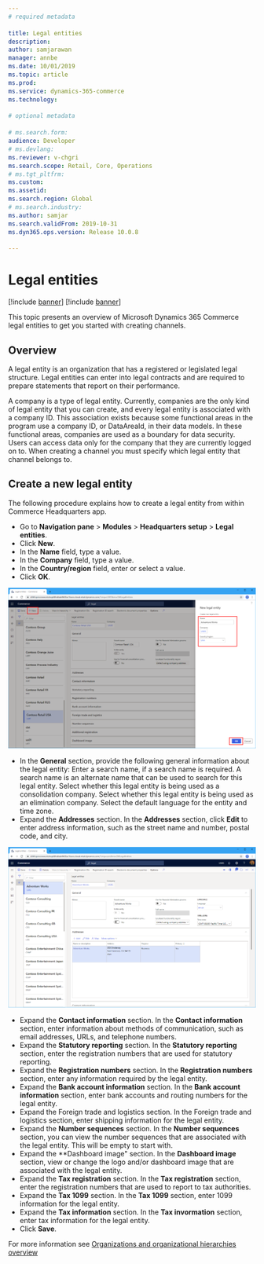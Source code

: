 ```yaml
---
# required metadata

title: Legal entities
description: 
author: samjarawan
manager: annbe
ms.date: 10/01/2019
ms.topic: article
ms.prod: 
ms.service: dynamics-365-commerce
ms.technology: 

# optional metadata

# ms.search.form: 
audience: Developer
# ms.devlang: 
ms.reviewer: v-chgri
ms.search.scope: Retail, Core, Operations
# ms.tgt_pltfrm: 
ms.custom: 
ms.assetid: 
ms.search.region: Global
# ms.search.industry: 
ms.author: samjar
ms.search.validFrom: 2019-10-31
ms.dyn365.ops.version: Release 10.0.8

---
```

# Legal entities

[!include [banner](../includes/preview-banner.md)]
[!include [banner](../includes/banner.md)]

This topic presents an overview of Microsoft Dynamics 365 Commerce legal entities to get you started with creating channels.

## Overview

A legal entity is an organization that has a registered or legislated legal structure. Legal entities can enter into legal contracts and are required to prepare statements that report on their performance.

A company is a type of legal entity. Currently, companies are the only kind of legal entity that you can create, and every legal entity is associated with a company ID. This association exists because some functional areas in the program use a company ID, or DataAreaId, in their data models. In these functional areas, companies are used as a boundary for data security. Users can access data only for the company that they are currently logged on to. When creating a channel you must specify which legal entity that channel belongs to.

## Create a new legal entity
The following procedure explains how to create a legal entity from within Commerce Headquarters app.

* Go to **Navigation pane** > **Modules** > **Headquarters setup** > **Legal entities**.
* Click **New**.
* In the **Name** field, type a value.
* In the **Company** field, type a value.
* In the **Country/region** field, enter or select a value.
* Click **OK**. 

![Legal entity Creation](media/legal-entities.png)

* In the **General** section, provide the following general information about the legal entity: Enter a search name, if a search name is required. A search name is an alternate name that can be used to search for this legal entity. Select whether this legal entity is being used as a consolidation company. Select whether this legal entity is being used as an elimination company. Select the default language for the entity and time zone.
* Expand the **Addresses** section. In the **Addresses** section, click **Edit** to enter address information, such as the street name and number, postal code, and city.

![Legal entity general section](media/legal-entities-general.png)

* Expand the **Contact information** section. In the **Contact information** section, enter information about methods of communication, such as email addresses, URLs, and telephone numbers.
* Expand the **Statutory reporting** section. In the **Statutory reporting** section, enter the registration numbers that are used for statutory reporting.
* Expand the **Registration numbers** section. In the **Registration numbers** section, enter any information required by the legal entity.
* Expand the **Bank account information** section. In the **Bank account information** section, enter bank accounts and routing numbers for the legal entity.
* Expand the Foreign trade and logistics section. In the Foreign trade and logistics section, enter shipping information for the legal entity.
* Expand the **Number sequences** section. In the **Number sequences** section, you can view the number sequences that are associated with the legal entity.  This will be empty to start with.
* Expand the **Dashboard image" section. In the **Dashboard image** section, view or change the logo and/or dashboard image that are associated with the legal entity.
* Expand the **Tax registration** section. In the **Tax registration** section, enter the registration numbers that are used to report to tax authorities.
* Expand the **Tax 1099** section. In the **Tax 1099** section, enter 1099 information for the legal entity.
* Expand the **Tax information** section. In the **Tax invormation** section, enter tax information for the legal entity.
* Click **Save**.

For more information see
[Organizations and organizational hierarchies overview](https://docs.microsoft.com/en-us/dynamics365/fin-ops-core/fin-ops/organization-administration/organizations-organizational-hierarchies)
